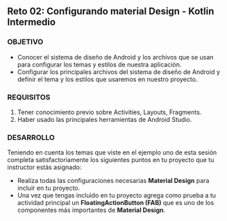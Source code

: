 ## Reto 02: Configurando material Design - Kotlin Intermedio

### OBJETIVO

- Conocer el sistema de diseño de Android y los archivos que se usan para configurar los temas y estilos de nuestra aplicación.
- Configurar los principales archivos del sistema de diseño de Android y definir el tema y los estilos que usaremos en nuestro proyecto.

### REQUISITOS

1. Tener conocimiento previo sobre Activities, Layouts, Fragments.
2. Haber usado las principales herramientas de Android Studio.

### DESARROLLO

Teniendo en cuenta los temas que viste en el ejemplo uno de esta sesión completa satisfactoriamente los siguientes puntos en tu proyecto que tu instructor estás asignado:

- Realiza todas las configuraciones necesarias **Material Design** para incluir en tu proyecto.
- Una vez que tengas incluido en tu proyecto agrega como prueba a tu actividad principal un **FloatingActionButton (FAB)** que es uno de los componentes más importantes de **Material Design**.

